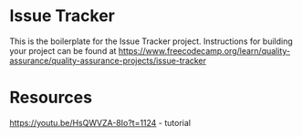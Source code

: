 # Issue Tracker

This is the boilerplate for the Issue Tracker project. Instructions for building your project can be found at https://www.freecodecamp.org/learn/quality-assurance/quality-assurance-projects/issue-tracker

# Resources
https://youtu.be/HsQWVZA-8Io?t=1124 - tutorial